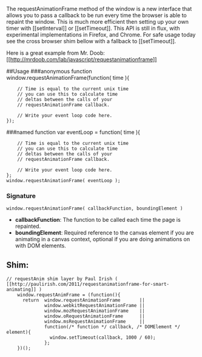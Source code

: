 The requestAnimationFrame method of the window is a new interface that allows you to pass a callback to be run every time the browser is able to repaint the window. This is much more efficient then setting up your own timer with [[setInterval]] or [[setTimeout]]. This API is still in flux, with experimental implementations in Firefox, and Chrome. For safe usage today see the cross browser shim bellow with a fallback to [[setTimeout]].

Here is a great example from Mr. Doob: [[http://mrdoob.com/lab/javascript/requestanimationframe]]

##Usage
###anonymous function
    window.requestAnimationFrame(function( time ){

    	// Time is equal to the current unix time
    	// you can use this to calculate time
    	// deltas between the calls of your
    	// requestAnimationFrame callback.
    	
    	// Write your event loop code here.
    });

###named function
    var eventLoop = function( time ){

    	// Time is equal to the current unix time
    	// you can use this to calculate time
    	// deltas between the calls of your
    	// requestAnimationFrame callback.
    	
    	// Write your event loop code here.
    };
    window.requestAnimationFrame( eventLoop );

### Signature
    window.requestAnimationFrame( callbackFunction, boundingElement )

* **callbackFunction**: The function to be called each time the page is repainted.
* **boundingElement**: Required reference to the canvas element if you are animating in a canvas context, optional if you are doing animations on with DOM elements.

## Shim:
    // requestAnim shim layer by Paul Irish ( [[http://paulirish.com/2011/requestanimationframe-for-smart-animating]] )
        window.requestAnimFrame = (function(){
          return  window.requestAnimationFrame       || 
                  window.webkitRequestAnimationFrame || 
                  window.mozRequestAnimationFrame    || 
                  window.oRequestAnimationFrame      || 
                  window.msRequestAnimationFrame     || 
                  function(/* function */ callback, /* DOMElement */ element){
                    window.setTimeout(callback, 1000 / 60);
                  };
        })();
